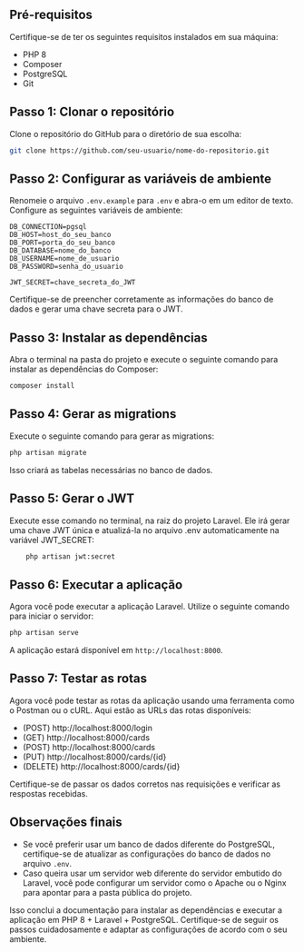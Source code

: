 ## Pré-requisitos

Certifique-se de ter os seguintes requisitos instalados em sua máquina:

- PHP 8
- Composer
- PostgreSQL
- Git

## Passo 1: Clonar o repositório

Clone o repositório do GitHub para o diretório de sua escolha:

```bash
git clone https://github.com/seu-usuario/nome-do-repositorio.git
```

## Passo 2: Configurar as variáveis de ambiente

Renomeie o arquivo `.env.example` para `.env` e abra-o em um editor de texto. Configure as seguintes variáveis de ambiente:

```dotenv
DB_CONNECTION=pgsql
DB_HOST=host_do_seu_banco
DB_PORT=porta_do_seu_banco
DB_DATABASE=nome_do_banco
DB_USERNAME=nome_de_usuario
DB_PASSWORD=senha_do_usuario

JWT_SECRET=chave_secreta_do_JWT
```

Certifique-se de preencher corretamente as informações do banco de dados e gerar uma chave secreta para o JWT.

## Passo 3: Instalar as dependências

Abra o terminal na pasta do projeto e execute o seguinte comando para instalar as dependências do Composer:

```bash
composer install
```

## Passo 4: Gerar as migrations

Execute o seguinte comando para gerar as migrations:

```bash
php artisan migrate
```

Isso criará as tabelas necessárias no banco de dados.

## Passo 5: Gerar o JWT

Execute esse comando no terminal, na raiz do projeto Laravel. Ele irá gerar uma chave JWT única e atualizá-la no arquivo .env automaticamente na variável JWT_SECRET:

```bash
    php artisan jwt:secret
```


## Passo 6: Executar a aplicação

Agora você pode executar a aplicação Laravel. Utilize o seguinte comando para iniciar o servidor:

```bash
php artisan serve
```

A aplicação estará disponível em `http://localhost:8000`.

## Passo 7: Testar as rotas

Agora você pode testar as rotas da aplicação usando uma ferramenta como o Postman ou o cURL. Aqui estão as URLs das rotas disponíveis:

- (POST) http://localhost:8000/login
- (GET) http://localhost:8000/cards
- (POST) http://localhost:8000/cards
- (PUT) http://localhost:8000/cards/{id}
- (DELETE) http://localhost:8000/cards/{id}

Certifique-se de passar os dados corretos nas requisições e verificar as respostas recebidas.

## Observações finais

- Se você preferir usar um banco de dados diferente do PostgreSQL, certifique-se de atualizar as configurações do banco de dados no arquivo `.env`.
- Caso queira usar um servidor web diferente do servidor embutido do Laravel, você pode configurar um servidor como o Apache ou o Nginx para apontar para a pasta pública do projeto.

Isso conclui a documentação para instalar as dependências e executar a aplicação em PHP 8 + Laravel + PostgreSQL. Certifique-se de seguir os passos cuidadosamente e adaptar as configurações de acordo com o seu ambiente.
